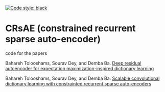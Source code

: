 [![Code style: black](https://img.shields.io/badge/code%20style-black-000000.svg)](https://github.com/ambv/black)

# CRsAE (constrained recurrent sparse auto-encoder)

code for the papers

Bahareh Tolooshams, Sourav Dey, and Demba Ba. [Deep residual autoencoder for expectation maximization-inspired dictionary learning](https://ieeexplore.ieee.org/document/9144476)

Bahareh Tolooshams, Sourav Dey, and Demba Ba. [Scalable convolutional dictionary learning with constrainted recurrent sparse auto-encoders](https://ieeexplore.ieee.org/document/8516996)
